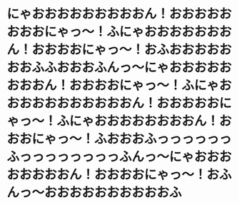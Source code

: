# にゃおおおおおおおおおん！おおおおおおおおにゃっ～！ふにゃおおおおおおおん！おおおおにゃっ～！おふおおおおおおおふふおおおふんっ～にゃおおおおおおおおん！おおおおにゃっ～！ふにゃおおおおおおおおおおおん！おおおおおにゃっ～！ふにゃおおおおおおおおん！おおおにゃっ～！ふおおおふっっっっっっふっっっっっっっっふんっ～にゃおおおおおおおおん！おおおおにゃっ～！おふんっ～おおおおおおおおおおふ
